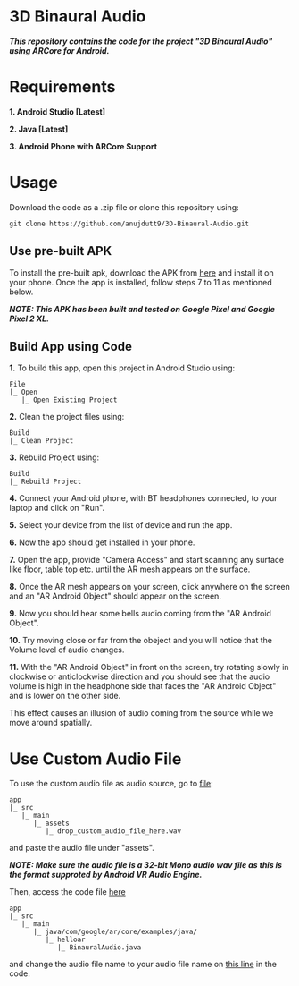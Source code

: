 # 3D Binaural Audio

***This repository contains the code for the project "3D Binaural Audio" using ARCore for Android.***

# Requirements

**1. Android Studio [Latest]**

**2. Java [Latest]**

**3. Android Phone with ARCore Support**

# Usage

Download the code as a .zip file or clone this repository using:

```
git clone https://github.com/anujdutt9/3D-Binaural-Audio.git
```

## Use pre-built APK

To install the pre-built apk, download the APK from [here](https://github.com/anujdutt9/3D-Binaural-Audio/blob/master/APK/BinauralAudio.apk) and install it on your phone. Once the app is installed, follow steps 7 to 11 as mentioned below.

***NOTE: This APK has been built and tested on Google Pixel and Google Pixel 2 XL.***

## Build App using Code

**1.** To build this app, open this project in Android Studio using:

```
File
|_ Open
   |_ Open Existing Project
```

**2.** Clean the project files using:

```
Build
|_ Clean Project
```

**3.** Rebuild Project using:

```
Build
|_ Rebuild Project
```

**4.** Connect your Android phone, with BT headphones connected, to your laptop and click on "Run".

**5.** Select your device from the list of device and run the app.

**6.** Now the app should get installed in your phone.

**7.** Open the app, provide "Camera Access" and start scanning any surface like floor, table top etc. until the AR mesh appears on the surface.

**8.** Once the AR mesh appears on your screen, click anywhere on the screen and an "AR Android Object" should appear on the screen.

**9.** Now you should hear some bells audio coming from the "AR Android Object".

**10.** Try moving close or far from the obeject and you will notice that the Volume level of audio changes.

**11.** With the "AR Android Object" in front on the screen, try rotating slowly in clockwise or anticlockwise direction and you should see that the audio volume is high in the headphone side that faces the "AR Android Object" and is lower on the other side.

This effect causes an illusion of audio coming from the source while we move around spatially.

# Use Custom Audio File

To use the custom audio file as audio source, go to [file](https://github.com/anujdutt9/3D-Binaural-Audio/blob/master/app/src/main/assets/):

```
app
|_ src
   |_ main
      |_ assets
         |_ drop_custom_audio_file_here.wav
```

and paste the audio file under "assets".

***NOTE: Make sure the audio file is a 32-bit Mono audio wav file as this is the format supproted by Android VR Audio Engine.***

Then, access the code file [here](https://github.com/anujdutt9/3D-Binaural-Audio/blob/master/app/src/main/java/com/google/ar/core/examples/java/helloar/BinauralAudio.java)

```
app
|_ src
   |_ main
      |_ java/com/google/ar/core/examples/java/
         |_ helloar
            |_ BinauralAudio.java
```

and change the audio file name to your audio file name on [this line](https://github.com/anujdutt9/3D-Binaural-Audio/blob/af73b43bf1e6d01d75f714bdfb576ecb6c95815e/app/src/main/java/com/google/ar/core/examples/java/helloar/BinauralAudio.java#L98) in the code.
